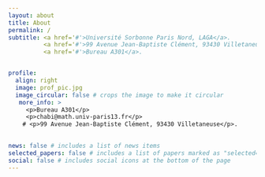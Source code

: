 ```yaml
---
layout: about
title: About
permalink: /
subtitle: <a href='#'>Université Sorbonne Paris Nord, LAGA</a>. 
          <a href='#'>99 Avenue Jean-Baptiste Clément, 93430 Villetaneuse</a>.
          <a href='#'>Bureau A301</a>. 


profile:
  align: right
  image: prof_pic.jpg
  image_circular: false # crops the image to make it circular
   more_info: >
     <p>Bureau A301</p>
     <p>chabi@math.univ-paris13.fr</p>
    # <p>99 Avenue Jean-Baptiste Clément, 93430 Villetaneuse</p>.
     

news: false # includes a list of news items
selected_papers: false # includes a list of papers marked as "selected={true}"
social: false # includes social icons at the bottom of the page
---
```

